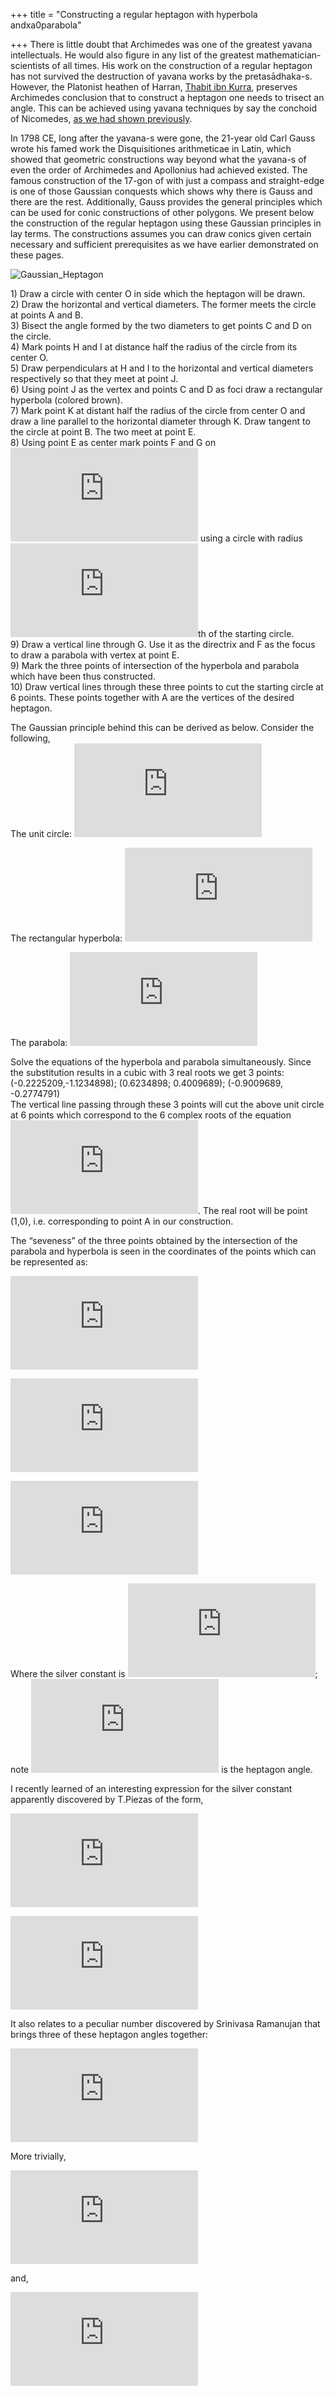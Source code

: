 +++
title = "Constructing a regular heptagon with hyperbola andxa0parabola"

+++
There is little doubt that Archimedes was one of the greatest yavana
intellectuals. He would also figure in any list of the greatest
mathematician-scientists of all times. His work on the construction of a
regular heptagon has not survived the destruction of yavana works by the
pretasādhaka-s. However, the Platonist heathen of Harran, [Thabit ibn
Kurra](https://manasataramgini.wordpress.com/2006/08/28/the-makings-of-islamic-science/),
preserves Archimedes conclusion that to construct a heptagon one needs
to trisect an angle. This can be achieved using yavana techniques by say
the conchoid of Nicomedes, [as we had shown
previously](https://manasataramgini.wordpress.com/2016/03/23/iamblichus-quadratures-trisections-and-the-lacuna-of-the-cycloid/).

In 1798 CE, long after the yavana-s were gone, the 21-year old Carl
Gauss wrote his famed work the Disquisitiones arithmeticae in Latin,
which showed that geometric constructions way beyond what the yavana-s
of even the order of Archimedes and Apollonius had achieved existed. The
famous construction of the 17-gon of with just a compass and
straight-edge is one of those Gaussian conquests which shows why there
is Gauss and there are the rest. Additionally, Gauss provides the
general principles which can be used for conic constructions of other
polygons. We present below the construction of the regular heptagon
using these Gaussian principles in lay terms. The constructions assumes
you can draw conics given certain necessary and sufficient prerequisites
as we have earlier demonstrated on these pages.

![Gaussian\_Heptagon](https://manasataramgini.files.wordpress.com/2017/06/gaussian_heptagon.png?w=640)

1\) Draw a circle with center O in side which the heptagon will be
drawn.  
2\) Draw the horizontal and vertical diameters. The former meets the
circle at points A and B.  
3\) Bisect the angle formed by the two diameters to get points C and D
on the circle.  
4\) Mark points H and I at distance half the radius of the circle from
its center O.  
5\) Draw perpendiculars at H and I to the horizontal and vertical
diameters respectively so that they meet at point J.  
6\) Using point J as the vertex and points C and D as foci draw a
rectangular hyperbola (colored brown).  
7\) Mark point K at distant half the radius of the circle from center O
and draw a line parallel to the horizontal diameter through K. Draw
tangent to the circle at point B. The two meet at point E.  
8\) Using point E as center mark points F and G on
![\\overleftrightarrow{EK}](https://s0.wp.com/latex.php?latex=%5Coverleftrightarrow%7BEK%7D&bg=ffffff&fg=333333&s=0
"\\overleftrightarrow{EK}") using a circle with radius
![\\frac{1}{8}](https://s0.wp.com/latex.php?latex=%5Cfrac%7B1%7D%7B8%7D&bg=ffffff&fg=333333&s=0
"\\frac{1}{8}")th of the starting circle.  
9\) Draw a vertical line through G. Use it as the directrix and F as the
focus to draw a parabola with vertex at point E.  
9\) Mark the three points of intersection of the hyperbola and parabola
which have been thus constructed.  
10\) Draw vertical lines through these three points to cut the starting
circle at 6 points. These points together with A are the vertices of the
desired heptagon.

The Gaussian principle behind this can be derived as below. Consider the
following,  
The unit circle:
![x^2+y^2=1](https://s0.wp.com/latex.php?latex=x%5E2%2By%5E2%3D1&bg=ffffff&fg=333333&s=0
"x^2+y^2=1")

The rectangular hyperbola:
![xy=\\frac{1}{4}](https://s0.wp.com/latex.php?latex=xy%3D%5Cfrac%7B1%7D%7B4%7D&bg=ffffff&fg=333333&s=0
"xy=\\frac{1}{4}")

The parabola:
![x=2y^2+2y-\\frac{1}{2}](https://s0.wp.com/latex.php?latex=x%3D2y%5E2%2B2y-%5Cfrac%7B1%7D%7B2%7D&bg=ffffff&fg=333333&s=0
"x=2y^2+2y-\\frac{1}{2}")

Solve the equations of the hyperbola and parabola simultaneously. Since
the substitution results in a cubic with 3 real roots we get 3 points:  
(-0.2225209,-1.1234898); (0.6234898; 0.4009689); (-0.9009689,
-0.2774791)  
The vertical line passing through these 3 points will cut the above unit
circle at 6 points which correspond to the 6 complex roots of the
equation
![z^7=1](https://s0.wp.com/latex.php?latex=z%5E7%3D1&bg=ffffff&fg=333333&s=0
"z^7=1"). The real root will be point (1,0), i.e. corresponding to point
A in our construction.

The “seveness” of the three points obtained by the intersection of the
parabola and hyperbola is seen in the coordinates of the points which
can be represented as:

![(\\frac{1}{2(1-S)},
\\frac{1-S}{2})](https://s0.wp.com/latex.php?latex=%28%5Cfrac%7B1%7D%7B2%281-S%29%7D%2C+%5Cfrac%7B1-S%7D%7B2%7D%29&bg=ffffff&fg=333333&s=0
"(\\frac{1}{2(1-S)}, \\frac{1-S}{2})")

![(\\frac{S-2}{2},
\\frac{1}{2(S-2)})](https://s0.wp.com/latex.php?latex=%28%5Cfrac%7BS-2%7D%7B2%7D%2C+%5Cfrac%7B1%7D%7B2%28S-2%29%7D%29&bg=ffffff&fg=333333&s=0
"(\\frac{S-2}{2}, \\frac{1}{2(S-2)})")

![(-\\frac{\\sqrt{S}}{2},-\\frac{1}{2\\sqrt{S}})](https://s0.wp.com/latex.php?latex=%28-%5Cfrac%7B%5Csqrt%7BS%7D%7D%7B2%7D%2C-%5Cfrac%7B1%7D%7B2%5Csqrt%7BS%7D%7D%29&bg=ffffff&fg=333333&s=0
"(-\\frac{\\sqrt{S}}{2},-\\frac{1}{2\\sqrt{S}})")

Where the silver constant is
![S=2+2\\cos\\left(\\frac{2\\pi}{7}\\right)](https://s0.wp.com/latex.php?latex=S%3D2%2B2%5Ccos%5Cleft%28%5Cfrac%7B2%5Cpi%7D%7B7%7D%5Cright%29&bg=ffffff&fg=333333&s=0
"S=2+2\\cos\\left(\\frac{2\\pi}{7}\\right)"); note
![\\frac{2\\pi}{7}](https://s0.wp.com/latex.php?latex=%5Cfrac%7B2%5Cpi%7D%7B7%7D&bg=ffffff&fg=333333&s=0
"\\frac{2\\pi}{7}") is the heptagon angle.

I recently learned of an interesting expression for the silver constant
apparently discovered by T.Piezas of the form,

![k=\\sqrt\[3\]{7+7\\sqrt\[3\]{7+7\\sqrt\[3\]{7+...}}}](https://s0.wp.com/latex.php?latex=k%3D%5Csqrt%5B3%5D%7B7%2B7%5Csqrt%5B3%5D%7B7%2B7%5Csqrt%5B3%5D%7B7%2B...%7D%7D%7D&bg=ffffff&fg=333333&s=0
"k=\\sqrt[3]{7+7\\sqrt[3]{7+7\\sqrt[3]{7+...}}}")

![S=2+\\frac{k+2}{k+1}](https://s0.wp.com/latex.php?latex=S%3D2%2B%5Cfrac%7Bk%2B2%7D%7Bk%2B1%7D&bg=ffffff&fg=333333&s=0
"S=2+\\frac{k+2}{k+1}")

It also relates to a peculiar number discovered by Srinivasa Ramanujan
that brings three of these heptagon angles together:

![\\sqrt\[3\]{\\cos\\left(\\frac{2\\pi}{7}\\right)}+\\sqrt\[3\]{\\cos\\left(\\frac{4\\pi}{7}\\right)}+\\sqrt\[3\]{\\cos\\left(\\frac{6\\pi}{7}\\right)}=\\sqrt\[3\]{\\frac{5-3\\sqrt\[3\]{7}}{2}}](https://s0.wp.com/latex.php?latex=%5Csqrt%5B3%5D%7B%5Ccos%5Cleft%28%5Cfrac%7B2%5Cpi%7D%7B7%7D%5Cright%29%7D%2B%5Csqrt%5B3%5D%7B%5Ccos%5Cleft%28%5Cfrac%7B4%5Cpi%7D%7B7%7D%5Cright%29%7D%2B%5Csqrt%5B3%5D%7B%5Ccos%5Cleft%28%5Cfrac%7B6%5Cpi%7D%7B7%7D%5Cright%29%7D%3D%5Csqrt%5B3%5D%7B%5Cfrac%7B5-3%5Csqrt%5B3%5D%7B7%7D%7D%7B2%7D%7D&bg=ffffff&fg=333333&s=0
"\\sqrt[3]{\\cos\\left(\\frac{2\\pi}{7}\\right)}+\\sqrt[3]{\\cos\\left(\\frac{4\\pi}{7}\\right)}+\\sqrt[3]{\\cos\\left(\\frac{6\\pi}{7}\\right)}=\\sqrt[3]{\\frac{5-3\\sqrt[3]{7}}{2}}")

More trivially,

![\\cos\\left(\\frac{2\\pi}{7}\\right)+\\cos\\left(\\frac{4\\pi}{7}\\right)+\\cos\\left(\\frac{6\\pi}{7}\\right)=-\\frac{1}{2}](https://s0.wp.com/latex.php?latex=%5Ccos%5Cleft%28%5Cfrac%7B2%5Cpi%7D%7B7%7D%5Cright%29%2B%5Ccos%5Cleft%28%5Cfrac%7B4%5Cpi%7D%7B7%7D%5Cright%29%2B%5Ccos%5Cleft%28%5Cfrac%7B6%5Cpi%7D%7B7%7D%5Cright%29%3D-%5Cfrac%7B1%7D%7B2%7D&bg=ffffff&fg=333333&s=0
"\\cos\\left(\\frac{2\\pi}{7}\\right)+\\cos\\left(\\frac{4\\pi}{7}\\right)+\\cos\\left(\\frac{6\\pi}{7}\\right)=-\\frac{1}{2}")

and,

![\\cos\\left(\\frac{2\\pi}{7}\\right)\\cdot\\cos\\left(\\frac{4\\pi}{7}\\right)\\cdot\\cos\\left(\\frac{6\\pi}{7}\\right)=\\frac{1}{8}](https://s0.wp.com/latex.php?latex=%5Ccos%5Cleft%28%5Cfrac%7B2%5Cpi%7D%7B7%7D%5Cright%29%5Ccdot%5Ccos%5Cleft%28%5Cfrac%7B4%5Cpi%7D%7B7%7D%5Cright%29%5Ccdot%5Ccos%5Cleft%28%5Cfrac%7B6%5Cpi%7D%7B7%7D%5Cright%29%3D%5Cfrac%7B1%7D%7B8%7D&bg=ffffff&fg=333333&s=0
"\\cos\\left(\\frac{2\\pi}{7}\\right)\\cdot\\cos\\left(\\frac{4\\pi}{7}\\right)\\cdot\\cos\\left(\\frac{6\\pi}{7}\\right)=\\frac{1}{8}")
